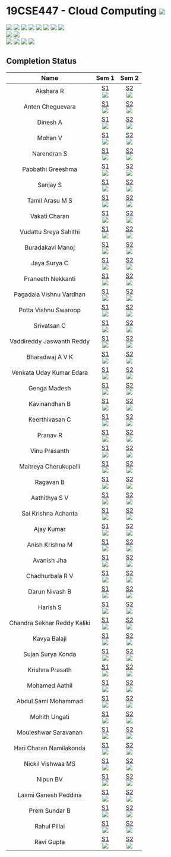 # 19CSE447 - Cloud Computing ![](https://img.shields.io/badge/-Live-brightgreen)
![](https://img.shields.io/badge/Batch-20EEE-lightgreen) ![](https://img.shields.io/badge/Batch-20ELC-lightgreen) ![](https://img.shields.io/badge/Batch-20CCE-lightgreen) ![](https://img.shields.io/badge/Batch-20ECE-lightgreen) ![](https://img.shields.io/badge/Batch-20CSE-lightgreen) ![](https://img.shields.io/badge/UG-blue) ![](https://img.shields.io/badge/Subject-Cloud-blue) ![](https://img.shields.io/badge/Subject-Elective-purple)  <br/>
![](https://img.shields.io/badge/Lecture-3-orange)  ![](https://img.shields.io/badge/Credits-3-orange) <br/>
![](https://img.shields.io/badge/Students-61-blue) ![](https://img.shields.io/badge/Course_Outcome_Attainment-TBD-blue) ![](https://img.shields.io/badge/Average_Marks-TBD-blue) ![](https://img.shields.io/badge/Course_Feedback-TBD-blue) 

## Completion Status

| Name | Sem 1  | Sem 2 | 
|:----:|:------:|:-----:|
| Akshara R | [S1](https://www.credly.com/badges/56ac3753-27c5-42fb-a1c0-15e50b822f0d/) <br/>  ![](https://img.shields.io/badge/-24_Sept-orange) | [S2](https://www.credly.com/badges/d52819c0-0081-411d-b711-7cf58ea0edae/) <br/>  ![](https://img.shields.io/badge/-16_Nov-gold) |
| Anten Cheguevara  | [S1](https://www.credly.com/badges/27346431-328f-4890-ad9c-ad63fd1b34a7/) <br/>  ![](https://img.shields.io/badge/-21_Sept-orange) | [S2](https://www.credly.com/badges/ec8d0cf1-31a3-4d48-947d-12bc993ce4b8/) <br/>  ![](https://img.shields.io/badge/-16_Nov-gold) |
| Dinesh A | [S1](https://www.credly.com/badges/8b65c72a-3b11-4719-9319-1f5d3e497c1c/) <br/>  ![](https://img.shields.io/badge/-24_Sept-orange) | [S2](https://www.credly.com/badges/af967881-43f4-459b-94ee-7e62d47d1f7b/) <br/>  ![](https://img.shields.io/badge/-16_Nov-gold) |
| Mohan V  | [S1](https://www.credly.com/badges/52f8a772-ef58-4cfb-af88-dfa5e7dfd742/) <br/>  ![](https://img.shields.io/badge/-24_Sept-orange) | [S2](https://www.credly.com/badges/8668110b-33c4-4bc2-bc47-3253e1892ce7/) <br/>  ![](https://img.shields.io/badge/-01_Nov-gold) |
| Narendran S  | [S1](https://www.credly.com/badges/3ced2a28-61c1-427c-a5e1-cafac024e0ec) <br/>  ![](https://img.shields.io/badge/-24_Sept-orange) | [S2](https://www.credly.com/badges/392fe7e7-e0a1-45c8-abe4-6e0f7f4f4171) <br/>  ![](https://img.shields.io/badge/-16_Nov-gold) |
| Pabbathi Greeshma  | [S1](https://www.credly.com/badges/db2675b9-4dc2-478c-af28-986ff5c0e5e6/) <br/>  ![](https://img.shields.io/badge/-24_Sept-orange) | [S2](https://www.credly.com/badges/17bc265e-6eab-4f68-a264-b2b903d84616/) <br/>  ![](https://img.shields.io/badge/-16_Nov-gold) |
| Sanjay S | [S1](https://www.credly.com/badges/f1ee65b3-3106-4e52-a429-1b427fa4489b/) <br/>  ![](https://img.shields.io/badge/-24_Sept-orange) | [S2](https://www.credly.com/badges/55b6672a-e811-4cb8-8a86-f73e1f0aa405/) <br/>  ![](https://img.shields.io/badge/-16_Nov-gold) |
| Tamil Arasu M S  | [S1](https://www.credly.com/badges/f94a8476-59d9-4715-b753-5e03167950bc/) <br/>  ![](https://img.shields.io/badge/-11_Sept-orange) | [S2](https://www.credly.com/badges/2ab88a6b-eb75-465f-94db-71b2ca65467a/) <br/>  ![](https://img.shields.io/badge/-11_Nov-gold) |
| Vakati Charan | [S1](https://www.credly.com/badges/89d1a55a-8802-4622-9321-2d2720fcd05b/) <br/>  ![](https://img.shields.io/badge/-11_Sept-orange) | [S2](https://www.credly.com/badges/19962206-8c02-4e11-8558-fd82bd2b8789/) <br/>  ![](https://img.shields.io/badge/-14_Nov-gold) |
| Vudattu Sreya Sahithi  | [S1](https://www.credly.com/badges/8565ba86-8f52-4bfe-a8f1-0de1bb36ef58/) <br/>  ![](https://img.shields.io/badge/-11_Sept-orange) | [S2](https://www.credly.com/badges/fdb5428e-0044-4550-b6d6-088791d3f4f4/) <br/>  ![](https://img.shields.io/badge/-14_Nov-gold) |
| Buradakavi Manoj  | [S1](https://www.credly.com/badges/ec849ebd-e4f7-4710-941f-ce65eb1d9a95/) <br/>  ![](https://img.shields.io/badge/-09_Sept-orange) | [S2](https://www.credly.com/badges/900df6ea-c809-4427-86cc-3ee29c620f9b/) <br/>  ![](https://img.shields.io/badge/-18_Nov-gold) |
| Jaya Surya C  | [S1](https://www.credly.com/badges/03ffbab9-dc7b-4dd3-8f58-584c333e4e31) <br/>  ![](https://img.shields.io/badge/-24_Sept-orange) | [S2](https://www.credly.com/badges/739d61a6-f357-482a-8f59-d5fb4699d2b9/) <br/>  ![](https://img.shields.io/badge/-16_Nov-gold) |
| Praneeth Nekkanti  | [S1](https://www.credly.com/badges/8b684990-6d71-4fe7-a349-d1c30a34d530/) <br/>  ![](https://img.shields.io/badge/-22_Sept-orange) | [S2](https://www.credly.com/badges/0e3f7ba6-be9d-4c9f-89bc-c1858deb22f4/) <br/>  ![](https://img.shields.io/badge/-11_Nov-gold) |
| Pagadala Vishnu Vardhan | [S1](https://www.credly.com/badges/6c634e04-59b8-465e-89cd-5e619132fffe/) <br/>  ![](https://img.shields.io/badge/-24_Sept-orange) | [S2](https://www.credly.com/badges/56b0c4a0-b45c-4997-b92c-27117508bc5a/) <br/>  ![](https://img.shields.io/badge/-20_Nov-gold) |
| Potta Vishnu Swaroop | [S1]() <br/>  ![](https://img.shields.io/badge/-Error-red) | [S2]() <br/>  ![](https://img.shields.io/badge/-Error-red) |
| Srivatsan C  | [S1](https://www.credly.com/badges/6d101220-52dd-45fd-90ea-346405b19a62/) <br/>  ![](https://img.shields.io/badge/-04_Sept-orange) | [S2](https://www.credly.com/badges/71a96a78-0fff-463d-b574-e3b5d792e36f/) <br/>  ![](https://img.shields.io/badge/-05_Nov-gold) |
| Vaddireddy Jaswanth Reddy | [S1](https://www.credly.com/badges/e0de8bad-8697-4d96-b947-827b216a991d/) <br/>  ![](https://img.shields.io/badge/-09_Sept-orange) | [S2](https://www.credly.com/badges/a1fd1114-803b-4b72-9e1a-0d1f366e7969/) <br/>  ![](https://img.shields.io/badge/-10_Nov-gold) |
| Bharadwaj A V K | [S1](https://www.credly.com/badges/e1b0f5f9-4009-4e47-b8cd-ab59029da8cc/) <br/>  ![](https://img.shields.io/badge/-18_Sept-orange) | [S2](https://www.credly.com/badges/0ddc8961-f849-48e0-8b02-cfdf6dff019f/) <br/>  ![](https://img.shields.io/badge/-16_Nov-gold) |
| Venkata Uday Kumar Edara | [S1](https://www.credly.com/badges/2e2bca0c-a659-451b-a3c2-b999dc281607/) <br/>  ![](https://img.shields.io/badge/-08_Sept-orange) | [S2](https://www.credly.com/badges/53200022-a221-4dd2-afba-9c194de4e08c/) <br/>  ![](https://img.shields.io/badge/-22_Sept-gold) |
| Genga Madesh  | [S1](https://www.credly.com/badges/2e2bca0c-a659-451b-a3c2-b999dc281607/) <br/>  ![](https://img.shields.io/badge/-09_Oct-orange) | [S2](https://www.credly.com/badges/efab9948-fcea-4f02-9a4c-589723f71889/) <br/>  ![](https://img.shields.io/badge/-18_Oct-gold) |
|  Kavinandhan B   | [S1](https://www.credly.com/badges/87296e72-8df9-415e-969b-8268ecedea48/) <br/>  ![](https://img.shields.io/badge/-05_Aug-orange) | [S2](https://www.credly.com/badges/0113eaa8-4d1e-40c5-bf65-1aee8e879c5c/) <br/>  ![](https://img.shields.io/badge/-19_Oct-gold) |
|  Keerthivasan C  | [S1](https://www.credly.com/badges/dd0ac1f4-8764-4a1d-8b2e-35a7d97a6210/) <br/>  ![](https://img.shields.io/badge/-10_Sept-orange) | [S2](https://www.credly.com/badges/4a1ab885-f9e4-4d69-83c3-23eb3fd0e040/) <br/>  ![](https://img.shields.io/badge/-05_Nov-gold) |
| Pranav R  | [S1](https://www.credly.com/badges/2318c931-1be5-44bf-afc1-39f723e86c64/) <br/>  ![](https://img.shields.io/badge/-09_Sept-orange) | [S2](https://www.credly.com/badges/9c98dea3-b0ca-4577-a3fb-6a588b6d7185/) <br/>  ![](https://img.shields.io/badge/-12_Nov-gold) |
| Vinu Prasanth  | [S1](https://www.credly.com/badges/d325d580-8e24-4f9f-8ae9-f8b89e69310a/) <br/>  ![](https://img.shields.io/badge/-24_Sept-orange) | [S2](https://www.credly.com/badges/4f339194-febc-44e2-b7b3-1a6c31fd1a19/) <br/>  ![](https://img.shields.io/badge/-09_Nov-gold) |
| Maitreya Cherukupalli | [S1](https://www.credly.com/badges/0043eb09-b64b-482b-99c0-4549887f3652/) <br/>  ![](https://img.shields.io/badge/-08_Sept-orange) | [S2](https://www.credly.com/badges/00de97cb-c7c9-435e-bd4b-eb097ac1eb3b/) <br/>  ![](https://img.shields.io/badge/-10_Nov-gold) |
| Ragavan B | [S1](https://www.credly.com/badges/43792333-7a2a-4d84-a3bf-287d6eca3ced/) <br/>  ![](https://img.shields.io/badge/-09_Sept-orange) | [S2](https://www.credly.com/badges/6a31e69b-3bc9-4195-baa3-67334e5396c8/) <br/>  ![](https://img.shields.io/badge/-12_Nov-gold) |
| Aathithya S V  | [S1](https://www.credly.com/badges/c4aef9b7-9790-41cd-9100-4a36ed2989c4/) <br/>  ![](https://img.shields.io/badge/-20_Aug-orange) | [S2](https://www.credly.com/badges/762acae1-93fb-4f35-9ada-adf9b74f4eb1/) <br/>  ![](https://img.shields.io/badge/-06_Nov-gold) |
| Sai Krishna Achanta  | [S1](https://www.credly.com/badges/c4aef9b7-9790-41cd-9100-4a36ed2989c4/) <br/>  ![](https://img.shields.io/badge/-01_Sept-orange) | [S2](https://www.credly.com/badges/5ce9b041-83bd-4a3e-8319-ab8b7dfc6f6d/) <br/>  ![](https://img.shields.io/badge/-30_Oct-gold) |
| Ajay Kumar | [S1](https://www.credly.com/badges/dd1fac95-c385-407a-b3ff-fcfed0298e47/) <br/>  ![](https://img.shields.io/badge/-25_Sept-orange) | [S2](https://www.credly.com/badges/96bdb020-8fb9-4c52-a823-9430c2d3cb02/) <br/>  ![](https://img.shields.io/badge/-16_Nov-gold) |
| Anish Krishna M | [S1](https://www.credly.com/badges/1e69414c-c9fc-44c3-a0a5-9839e90e92bb/) <br/>  ![](https://img.shields.io/badge/-24_Sept-orange) | [S2](https://www.credly.com/badges/b78c5907-3195-449b-a09d-a599ff671bfb/) <br/>  ![](https://img.shields.io/badge/-16_Nov-gold) |
|  Avanish Jha | [S1](https://www.credly.com/badges/11fb4c92-5dd5-44ca-940e-7dd856995852/) <br/>  ![](https://img.shields.io/badge/-09_Oct-orange) | [S2](https://www.credly.com/badges/79435956-465c-4522-8a3c-8939f8a2ed08/) <br/>  ![](https://img.shields.io/badge/-18_Nov-gold) |
| Chadhurbala R V  | [S1](https://www.credly.com/badges/eb172e33-4289-4b10-9409-deb1529d3aa3/) <br/>  ![](https://img.shields.io/badge/-25_Aug-orange) | [S2](https://www.credly.com/badges/dcd05b76-14b8-47bb-b4cd-47fbade83c1f/) <br/>  ![](https://img.shields.io/badge/-19_Oct-gold) |
| Darun Nivash B | [S1](https://www.credly.com/badges/554ea606-92b5-4152-97b0-67e6bcda3cbe/) <br/>  ![](https://img.shields.io/badge/-25_Sept-orange) | [S2](https://www.credly.com/badges/71db97ab-7b31-4cb0-836b-e90c05957b31/) <br/>  ![](https://img.shields.io/badge/-16_Nov-gold) |
|  Harish S | [S1](https://www.credly.com/badges/b10c7ed4-b4b2-45d5-ad17-a4669ba3e0cc/) <br/>  ![](https://img.shields.io/badge/-10_Oct-orange) | [S2](https://www.credly.com/badges/a61bb59c-8b7c-47e5-8363-4b8acfe7f336/) <br/>  ![](https://img.shields.io/badge/-16_Nov-gold) |
| Chandra Sekhar Reddy Kaliki | [S1](https://www.credly.com/badges/31bbc2aa-1d10-4c3a-ad5d-65f5cfe29ed2/) <br/>  ![](https://img.shields.io/badge/-25_Sept-orange) | [S2](https://www.credly.com/badges/10c72d74-2cff-4517-8bd0-2e48f25fbbef/) <br/>  ![](https://img.shields.io/badge/-10_Nov-gold) |
| Kavya Balaji | [S1](https://www.credly.com/badges/83ac1bf4-ddbc-4289-8d45-5eb7c6901c27/) <br/>  ![](https://img.shields.io/badge/-16_Nov-orange) | [S2](https://www.credly.com/badges/83ac1bf4-ddbc-4289-8d45-5eb7c6901c27/) <br/>  ![](https://img.shields.io/badge/-20_Nov-gold) |
| Sujan Surya Konda | [S1](https://www.credly.com/badges/471cb476-f042-4487-9913-6ebf4c3bbcaf/) <br/>  ![](https://img.shields.io/badge/-16_Nov-orange) | [S2](https://www.credly.com/badges/7c3b40f1-c3fa-451f-9ef4-58aab53a75e7/) <br/>  ![](https://img.shields.io/badge/-10_Nov-gold) |
| Krishna Prasath | [S1](https://www.credly.com/badges/a2b6b219-3a02-4dac-b294-2d4308da9101/) <br/>  ![](https://img.shields.io/badge/-17_Sept-orange) | [S2](https://www.credly.com/badges/19bd3c3b-f731-4190-924a-5f1d7a26f943/) <br/>  ![](https://img.shields.io/badge/-08_Nov-gold) |
| Mohamed Aathil | [S1](https://www.credly.com/badges/50d5da49-0b79-40c8-ab48-ba6020258687/) <br/>  ![](https://img.shields.io/badge/-24_Sept-orange) | [S2](https://www.credly.com/badges/bc1e7aff-3420-43a6-8e2d-d6a10295f381/) <br/>  ![](https://img.shields.io/badge/-16_Nov-gold) |
| Abdul Sami Mohammad  | [S1](https://www.credly.com/badges/4d67819f-13fb-4da7-95bb-b2508ef02867/) <br/>  ![](https://img.shields.io/badge/-25_Sept-orange) | [S2](https://www.credly.com/badges/d4ea49be-cfa0-4458-828c-6e920294c17f/) <br/>  ![](https://img.shields.io/badge/-10_Nov-gold) |
| Mohith Ungati  | [S1](https://www.credly.com/badges/994070ae-6250-4637-8260-311bb058191d/) <br/>  ![](https://img.shields.io/badge/-25_Sept-orange) | [S2](https://www.credly.com/badges/88c1b2a8-6ef3-4e27-95cc-be7c487d003c/) <br/>  ![](https://img.shields.io/badge/-09_Nov-gold) |
| Mouleshwar Saravanan | [S1](https://www.credly.com/badges/5bfdde29-48d6-43a6-b989-a5e524debb96/) <br/>  ![](https://img.shields.io/badge/-06_Sept-orange) | [S2](https://www.credly.com/badges/75e8dce6-7684-40fe-a8c3-890922e325e5/) <br/>  ![](https://img.shields.io/badge/-27_Oct-gold) |
| Hari Charan Namilakonda | [S1](https://www.credly.com/badges/2b1d69e1-3914-4d6a-99e0-3e84f873fcd4/) <br/>  ![](https://img.shields.io/badge/-25_Sept-orange) | [S2](https://www.credly.com/badges/cf344cc9-c2ae-4a22-828b-f0cf049befdd/) <br/>  ![](https://img.shields.io/badge/-22_Oct-gold) |
| Nickil Vishwaa MS | [S1](https://www.credly.com/badges/b4aef909-64be-4770-897d-e90c58665579/) <br/>  ![](https://img.shields.io/badge/-24_Sept-orange) | [S2](https://www.credly.com/badges/0368831a-7eca-4917-bfb7-f96f471ca0f7/) <br/>  ![](https://img.shields.io/badge/-16_Nov-gold) |
| Nipun BV | [S1](https://www.credly.com/badges/6e81fc84-eb5c-430d-85a1-7d618d967f5f/) <br/>  ![](https://img.shields.io/badge/-09_Sept-orange) | [S2](https://www.credly.com/badges/bd988eae-edbb-4a1d-984b-19eeae76662c/) <br/>  ![](https://img.shields.io/badge/-28_Oct-gold) |
| Laxmi Ganesh Peddina | [S1](https://www.credly.com/badges/a4a9c249-f8da-4a75-b01d-5ab3aa5f4332/) <br/>  ![](https://img.shields.io/badge/-24_Sept-orange) | [S2](https://www.credly.com/badges/a229eebc-cda3-4edc-bde2-1a864aab5502/) <br/>  ![](https://img.shields.io/badge/-09_Nov-gold) |
| Prem Sundar B | [S1](https://www.credly.com/badges/7d068b87-c226-4d03-bfa4-4f98449e33ed/) <br/>  ![](https://img.shields.io/badge/-24_Sept-orange) | [S2](https://www.credly.com/badges/7c6a4a07-eebc-43e8-b52a-225a548a4b98/) <br/>  ![](https://img.shields.io/badge/-16_Nov-gold) |
| Rahul Pillai | [S1](https://www.credly.com/badges/7c2a20a5-db18-4f1b-9388-d67ffddc290a/) <br/>  ![](https://img.shields.io/badge/-24_Sept-orange) | [S2](https://www.credly.com/badges/65002a72-a301-410c-b9f2-8c4da6204193/) <br/>  ![](https://img.shields.io/badge/-13_Nov-gold) |
| Ravi Gupta | [S1](https://www.credly.com/badges/75f23e1c-59d5-42d4-95f8-640339b04cd5/) <br/>  ![](https://img.shields.io/badge/-25_Sept-orange) | [S2](https://www.credly.com/badges/e9f8accb-7a23-42d2-907a-a49da40b6538/) <br/>  ![](https://img.shields.io/badge/-28_Oct-gold) |
